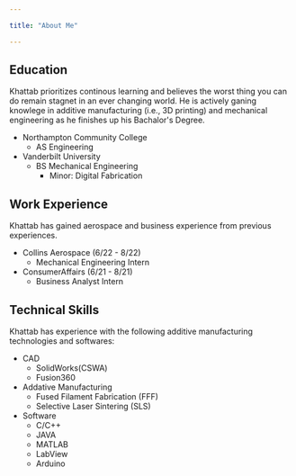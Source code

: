 ```yaml
---

title: "About Me"

---
```


## Education

Khattab prioritizes continous learning and believes the worst thing you can do remain stagnet in an ever changing world. He is actively ganing knowlege in additive manufacturing (i.e., 3D printing) and mechanical engineering as he finishes up his Bachalor's Degree. 

* Northampton Community College
  * AS Engineering
* Vanderbilt University
  * BS Mechanical Engineering 
    * Minor: Digital Fabrication


## Work Experience

Khattab has gained aerospace and business experience from previous experiences. 

* Collins Aerospace (6/22 - 8/22)
  * Mechanical Engineering Intern
* ConsumerAffairs (6/21 - 8/21)
  * Business Analyst Intern


## Technical Skills

Khattab has experience with the following additive manufacturing technologies and softwares:

* CAD
  * SolidWorks(CSWA)
  * Fusion360
* Addative Manufacturing
  * Fused Filament Fabrication (FFF)
  * Selective Laser Sintering (SLS)
* Software
  * C/C++
  * JAVA
  * MATLAB
  * LabView
  * Arduino

